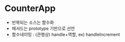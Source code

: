 # CounterApp

* 반복되는 소스는 함수화
* 메서드는 prototype 기반으로 선언
* 함수네이밍 : (관행상) handle+역할, ex) handleIncrement